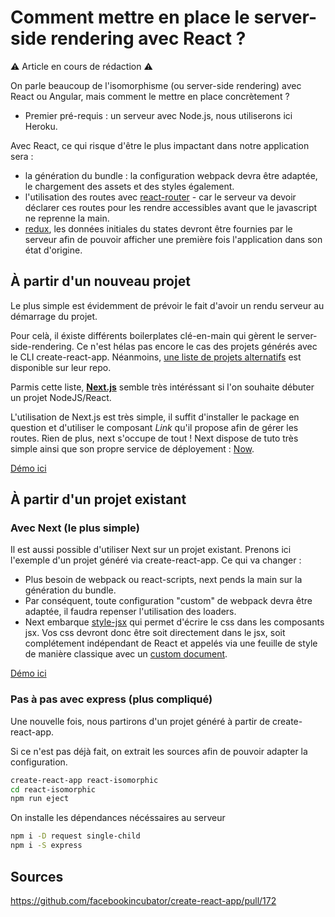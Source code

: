 # Comment mettre en place le server-side rendering avec React ?

:warning: Article en cours de rédaction :warning:

On parle beaucoup de l'isomorphisme (ou server-side rendering) avec React ou Angular, mais comment le mettre en place concrètement ?

* Premier pré-requis : un serveur avec Node.js, nous utiliserons ici Heroku.

Avec React, ce qui risque d'être le plus impactant dans notre application sera :
* la génération du bundle : la configuration webpack devra être adaptée, le chargement des assets et des styles également.
* l'utilisation des routes avec [react-router](https://reacttraining.com/react-router/web/guides/server-rendering) - car le serveur va devoir déclarer ces routes pour les rendre accessibles avant que le javascript ne reprenne la main. 
* [redux](http://redux.js.org/docs/recipes/ServerRendering.html), les données initiales du states devront être fournies par le serveur afin de pouvoir afficher une première fois l'application dans son état d'origine.

## À partir d'un nouveau projet

Le plus simple est évidemment de prévoir le fait d'avoir un rendu serveur au démarrage du projet.

Pour celà, il éxiste différents boilerplates clé-en-main qui gèrent le server-side-rendering. Ce n'est hélas pas encore le cas des projets générés avec le CLI create-react-app. Néanmoins, [une liste de projets alternatifs](https://github.com/facebookincubator/create-react-app#alternatives) est disponible sur leur repo.

Parmis cette liste, **[Next.js](https://github.com/zeit/next.js)** semble très intéréssant si l'on souhaite débuter un projet NodeJS/React.

L'utilisation de Next.js est très simple, il suffit d'installer le package en question et d'utiliser le composant *Link* qu'il propose afin de gérer les routes. Rien de plus, next s'occupe de tout ! Next dispose de tuto très simple ainsi que son propre service de déployement : [Now](https://zeit.co/now).

[Démo ici](https://react-isomorphic-01.herokuapp.com/)


## À partir d'un projet existant

### Avec Next (le plus simple)

Il est aussi possible d'utiliser Next sur un projet existant. Prenons ici l'exemple d'un projet généré via create-react-app. Ce qui va changer :
* Plus besoin de webpack ou react-scripts, next pends la main sur la génération du bundle.
* Par conséquent, toute configuration "custom" de webpack devra être adaptée, il faudra repenser l'utilisation des loaders.
* Next embarque [style-jsx](https://github.com/zeit/styled-jsx) qui permet d'écrire le css dans les composants jsx. Vos css devront donc être soit directement dans le jsx, soit complétement indépendant de React et appelés via une feuille de style de manière classique avec un [custom document](https://github.com/zeit/next.js#custom-document).

[Démo ici](https://react-isomorphic-02.herokuapp.com/)

### Pas à pas avec express (plus compliqué)

Une nouvelle fois, nous partirons d'un projet généré à partir de create-react-app.

Si ce n'est pas déjà fait, on extrait les sources afin de pouvoir adapter la configuration.

```bash
create-react-app react-isomorphic
cd react-isomorphic
npm run eject
```

On installe les dépendances nécéssaires au serveur

```bash
npm i -D request single-child
npm i -S express
```

## Sources

https://github.com/facebookincubator/create-react-app/pull/172